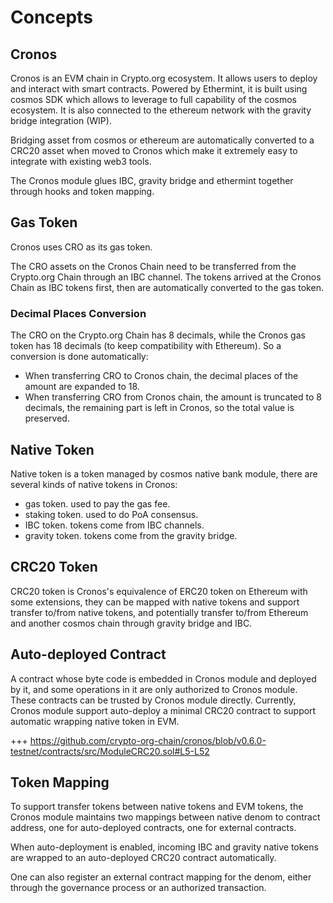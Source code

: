  <!-- order: 1 -->

# Concepts

## Cronos

Cronos is an EVM chain in Crypto.org ecosystem. It allows users to deploy and interact with smart contracts. Powered by Ethermint, it is built using cosmos SDK which allows to leverage to full capability of the cosmos ecosystem. It is also connected to the ethereum network with the gravity bridge integration (WIP).

Bridging asset from cosmos or ethereum are automatically converted to a CRC20 asset when moved to Cronos which make it extremely easy to integrate with existing web3 tools.

The Cronos module glues IBC, gravity bridge and ethermint together through hooks and token mapping.

## Gas Token

Cronos uses CRO as its gas token.

The CRO assets on the Cronos Chain need to be transferred from the Crypto.org Chain through an IBC channel. The tokens arrived at the Cronos Chain as IBC tokens first, then are automatically converted to the gas token. 

### Decimal Places Conversion

The CRO on the Crypto.org Chain has 8 decimals, while the Cronos gas token has 18 decimals (to keep compatibility with Ethereum). So a conversion is done automatically:

- When transferring CRO to Cronos chain, the decimal places of the amount are expanded to 18.
- When transferring CRO from Cronos chain, the amount is truncated to 8 decimals, the remaining part is left in Cronos, so the total value is preserved.

## Native Token

Native token is a token managed by cosmos native bank module, there are several kinds of native tokens in Cronos:

- gas token. used to pay the gas fee.
- staking token. used to do PoA consensus.
- IBC token. tokens come from IBC channels.
- gravity token. tokens come from the gravity bridge.

## CRC20 Token

CRC20 token is Cronos's equivalence of ERC20 token on Ethereum with some extensions, they can be mapped with native tokens and support transfer to/from native tokens, and potentially transfer to/from Ethereum and another cosmos chain through gravity bridge and IBC.

## Auto-deployed Contract

A contract whose byte code is embedded in Cronos module and deployed by it, and some operations in it are only authorized to Cronos module. These contracts can be trusted by Cronos module directly. Currently, Cronos module support auto-deploy a minimal CRC20 contract to support automatic wrapping native token in EVM.

+++ https://github.com/crypto-org-chain/cronos/blob/v0.6.0-testnet/contracts/src/ModuleCRC20.sol#L5-L52

## Token Mapping

To support transfer tokens between native tokens and EVM tokens, the Cronos module maintains two mappings between native denom to contract address, one for auto-deployed contracts, one for external contracts.

When auto-deployment is enabled, incoming IBC and gravity native tokens are wrapped to an auto-deployed CRC20 contract automatically.

One can also register an external contract mapping for the denom, either through the governance process or an authorized transaction.
